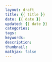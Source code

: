 ```yaml
---
layout: draft
title: {{ title }}
date: {{ date }}
updated: {{ date }}
categories: 
tags: 
keywords: 
description: 
thumbnail: 
mathjax: false
---
```


